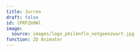 ```yaml
---
title: Jurren
draft: false
id: lPRFZm9Wl
image:
  source: images/logo_philenflo_netgeenzwart.jpg
function: 2D Animator
---
```

